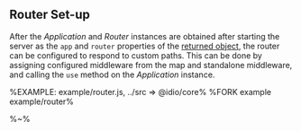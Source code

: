 ## Router Set-up

After the _Application_ and _Router_ instances are obtained after starting the server as the `app` and `router` properties of the [returned object](#type-idiocore), the router can be configured to respond to custom paths. This can be done by assigning configured middleware from the map and standalone middleware, and calling the `use` method on the _Application_ instance.

%EXAMPLE: example/router.js, ../src => @idio/core%
%FORK example example/router%

%~%